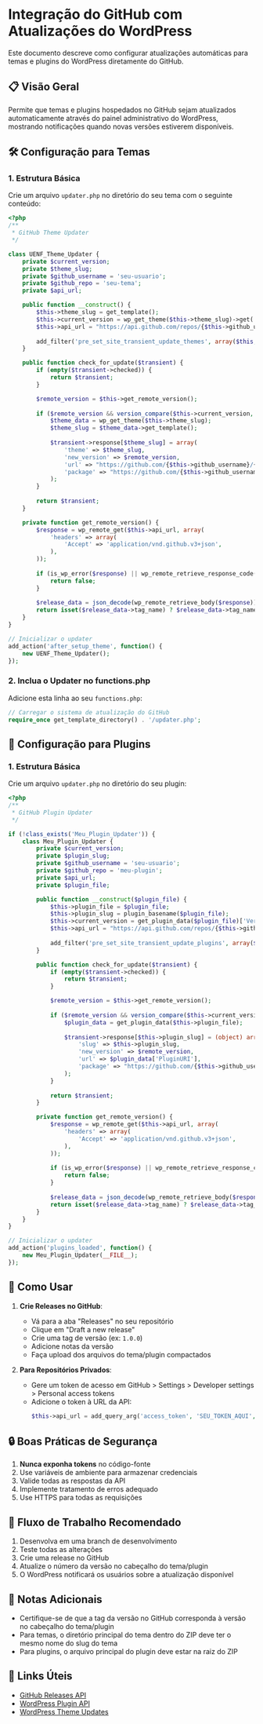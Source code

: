 # Integração do GitHub com Atualizações do WordPress

Este documento descreve como configurar atualizações automáticas para temas e plugins do WordPress diretamente do GitHub.

## 📋 Visão Geral

Permite que temas e plugins hospedados no GitHub sejam atualizados automaticamente através do painel administrativo do WordPress, mostrando notificações quando novas versões estiverem disponíveis.

## 🛠️ Configuração para Temas

### 1. Estrutura Básica

Crie um arquivo `updater.php` no diretório do seu tema com o seguinte conteúdo:

```php
<?php
/**
 * GitHub Theme Updater
 */

class UENF_Theme_Updater {
    private $current_version;
    private $theme_slug;
    private $github_username = 'seu-usuario';
    private $github_repo = 'seu-tema';
    private $api_url;

    public function __construct() {
        $this->theme_slug = get_template();
        $this->current_version = wp_get_theme($this->theme_slug)->get('Version');
        $this->api_url = "https://api.github.com/repos/{$this->github_username}/{$this->github_repo}/releases/latest";
        
        add_filter('pre_set_site_transient_update_themes', array($this, 'check_for_update'));
    }

    public function check_for_update($transient) {
        if (empty($transient->checked)) {
            return $transient;
        }

        $remote_version = $this->get_remote_version();
        
        if ($remote_version && version_compare($this->current_version, $remote_version, '<')) {
            $theme_data = wp_get_theme($this->theme_slug);
            $theme_slug = $theme_data->get_template();
            
            $transient->response[$theme_slug] = array(
                'theme' => $theme_slug,
                'new_version' => $remote_version,
                'url' => "https://github.com/{$this->github_username}/{$this->github_repo}",
                'package' => "https://github.com/{$this->github_username}/{$this->github_repo}/archive/refs/tags/{$remote_version}.zip",
            );
        }
        
        return $transient;
    }

    private function get_remote_version() {
        $response = wp_remote_get($this->api_url, array(
            'headers' => array(
                'Accept' => 'application/vnd.github.v3+json',
            ),
        ));
        
        if (is_wp_error($response) || wp_remote_retrieve_response_code($response) !== 200) {
            return false;
        }
        
        $release_data = json_decode(wp_remote_retrieve_body($response));
        return isset($release_data->tag_name) ? $release_data->tag_name : false;
    }
}

// Inicializar o updater
add_action('after_setup_theme', function() {
    new UENF_Theme_Updater();
});
```

### 2. Inclua o Updater no functions.php

Adicione esta linha ao seu `functions.php`:

```php
// Carregar o sistema de atualização do GitHub
require_once get_template_directory() . '/updater.php';
```

## 🔌 Configuração para Plugins

### 1. Estrutura Básica

Crie um arquivo `updater.php` no diretório do seu plugin:

```php
<?php
/**
 * GitHub Plugin Updater
 */

if (!class_exists('Meu_Plugin_Updater')) {
    class Meu_Plugin_Updater {
        private $current_version;
        private $plugin_slug;
        private $github_username = 'seu-usuario';
        private $github_repo = 'meu-plugin';
        private $api_url;
        private $plugin_file;

        public function __construct($plugin_file) {
            $this->plugin_file = $plugin_file;
            $this->plugin_slug = plugin_basename($plugin_file);
            $this->current_version = get_plugin_data($plugin_file)['Version'];
            $this->api_url = "https://api.github.com/repos/{$this->github_username}/{$this->github_repo}/releases/latest";
            
            add_filter('pre_set_site_transient_update_plugins', array($this, 'check_for_update'));
        }

        public function check_for_update($transient) {
            if (empty($transient->checked)) {
                return $transient;
            }

            $remote_version = $this->get_remote_version();
            
            if ($remote_version && version_compare($this->current_version, $remote_version, '<')) {
                $plugin_data = get_plugin_data($this->plugin_file);
                
                $transient->response[$this->plugin_slug] = (object) array(
                    'slug' => $this->plugin_slug,
                    'new_version' => $remote_version,
                    'url' => $plugin_data['PluginURI'],
                    'package' => "https://github.com/{$this->github_username}/{$this->github_repo}/releases/download/{$remote_version}/{$this->github_repo}-{$remote_version}.zip",
                );
            }
            
            return $transient;
        }

        private function get_remote_version() {
            $response = wp_remote_get($this->api_url, array(
                'headers' => array(
                    'Accept' => 'application/vnd.github.v3+json',
                ),
            ));
            
            if (is_wp_error($response) || wp_remote_retrieve_response_code($response) !== 200) {
                return false;
            }
            
            $release_data = json_decode(wp_remote_retrieve_body($response));
            return isset($release_data->tag_name) ? $release_data->tag_name : false;
        }
    }
}

// Inicializar o updater
add_action('plugins_loaded', function() {
    new Meu_Plugin_Updater(__FILE__);
});
```

## 🚀 Como Usar

1. **Crie Releases no GitHub**:
   - Vá para a aba "Releases" no seu repositório
   - Clique em "Draft a new release"
   - Crie uma tag de versão (ex: `1.0.0`)
   - Adicione notas da versão
   - Faça upload dos arquivos do tema/plugin compactados

2. **Para Repositórios Privados**:
   - Gere um token de acesso em GitHub > Settings > Developer settings > Personal access tokens
   - Adicione o token à URL da API:
     ```php
     $this->api_url = add_query_arg('access_token', 'SEU_TOKEN_AQUI', $this->api_url);
     ```

## 🔒 Boas Práticas de Segurança

1. **Nunca exponha tokens** no código-fonte
2. Use variáveis de ambiente para armazenar credenciais
3. Valide todas as respostas da API
4. Implemente tratamento de erros adequado
5. Use HTTPS para todas as requisições

## 🔄 Fluxo de Trabalho Recomendado

1. Desenvolva em uma branch de desenvolvimento
2. Teste todas as alterações
3. Crie uma release no GitHub
4. Atualize o número da versão no cabeçalho do tema/plugin
5. O WordPress notificará os usuários sobre a atualização disponível

## 📝 Notas Adicionais

- Certifique-se de que a tag da versão no GitHub corresponda à versão no cabeçalho do tema/plugin
- Para temas, o diretório principal do tema dentro do ZIP deve ter o mesmo nome do slug do tema
- Para plugins, o arquivo principal do plugin deve estar na raiz do ZIP

## 🔗 Links Úteis

- [GitHub Releases API](https://docs.github.com/en/rest/releases/releases)
- [WordPress Plugin API](https://developer.wordpress.org/plugins/wordpress-org/plugin-developer-faq/)
- [WordPress Theme Updates](https://developer.wordpress.org/themes/advanced-topics/theme-updates/)
